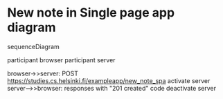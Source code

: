 # New note in Single page app diagram

sequenceDiagram

participant browser
participant server

browser->>server: POST https://studies.cs.helsinki.fi/exampleapp/new_note_spa
activate server
server-->>browser: responses with "201 created" code 
deactivate server


